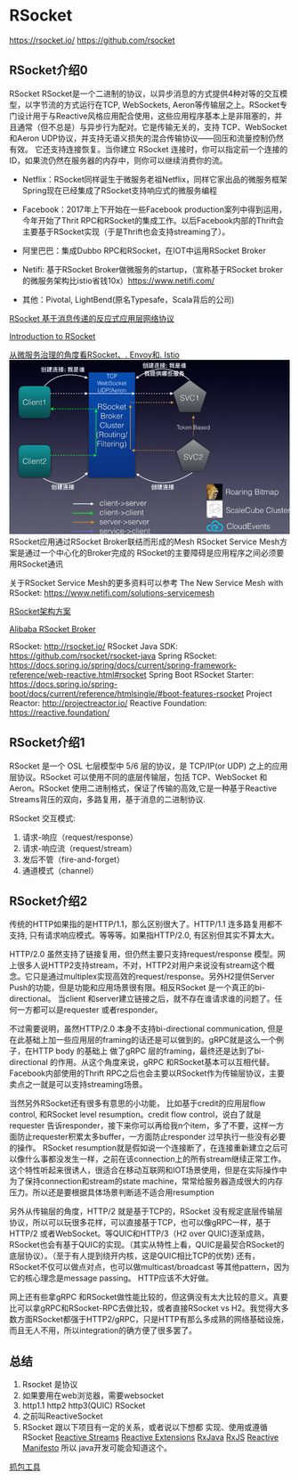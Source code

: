 # RSocket

https://rsocket.io/
https://github.com/rsocket



## RSocket介绍0

RSocket RSocket是一个二进制的协议，以异步消息的方式提供4种对等的交互模型，以字节流的方式运行在TCP, WebSockets, Aeron等传输层之上。RSocket专门设计用于与Reactive风格应用配合使用，这些应用程序基本上是非阻塞的，并且通常（但不总是）与异步行为配对。它是传输无关的，支持 TCP、WebSocket和Aeron UDP协议，并支持无语义损失的混合传输协议——回压和流量控制仍然有效。
它还支持连接恢复。当你建立 RSocket 连接时，你可以指定前一个连接的 ID，如果流仍然在服务器的内存中，则你可以继续消费你的流。

- Netflix：RSocket同样诞生于微服务老祖Netflix，同样它家出品的微服务框架Spring现在已经集成了RSocket支持响应式的微服务编程

- Facebook：2017年上下开始在一些Facebook production案列中得到运用，今年开始了Thrit RPC和RSocket的集成工作。以后Facebook内部的Thrift会主要基于RSocket实现（于是Thrift也会支持streaming了）。

- 阿里巴巴：集成Dubbo RPC和RSocket，在IOT中运用RSocket Broker

- Netifi: 基于RSocket Broker做微服务的startup，（宣称基于RSocket broker的微服务架构比istio省钱10x）https://www.netifi.com/

- 其他：Pivotal, LightBend(原名Typesafe，Scala背后的公司)

[RSocket 基于消息传递的反应式应用层网络协议](https://zhuanlan.zhihu.com/p/100511637)

[Introduction to RSocket](https://www.baeldung.com/rsocket)

[从微服务治理的角度看RSocket、. Envoy和. Istio](https://my.oschina.net/yunqi/blog/3000351)
![](../img/tcp/alibaba-rsocket-broker-structure.png)
RSocket应用通过RSocket Broker联结而形成的Mesh
RSocket Service Mesh方案是通过一个中心化的Broker完成的
RSocket的主要障碍是应用程序之间必须要用RSocket通讯

关于RSocket Service Mesh的更多资料可以参考 The New Service Mesh with RSocket: https://www.netifi.com/solutions-servicemesh

[RSocket架构方案](http://rsocketbyexample.info/)

[Alibaba RSocket Broker](https://www.ctolib.com/alibaba-alibaba-rsocket-broker.html)

RSocket: http://rsocket.io/
RSocket Java SDK: https://github.com/rsocket/rsocket-java
Spring RSocket: https://docs.spring.io/spring/docs/current/spring-framework-reference/web-reactive.html#rsocket
Spring Boot RSocket Starter: https://docs.spring.io/spring-boot/docs/current/reference/htmlsingle/#boot-features-rsocket
Project Reactor: http://projectreactor.io/
Reactive Foundation: https://reactive.foundation/


## RSocket介绍1
RSocket 是一个 OSL 七层模型中 5/6 层的协议，是 TCP/IP(or UDP) 之上的应用层协议。RSocket 可以使用不同的底层传输层，包括 TCP、WebSocket 和 Aeron。RSocket 使用二进制格式，保证了传输的高效,它是一种基于Reactive Streams背压的双向，多路复用，基于消息的二进制协议.

RSocket 交互模式:
1. 请求-响应（request/response）
2. 请求-响应流（request/stream）
3. 发后不管（fire-and-forget）
4. 通道模式（channel）


## RSocket介绍2
传统的HTTP如果指的是HTTP/1.1，那么区别很大了。HTTP/1.1 连多路复用都不支持, 只有请求响应模式。等等等。如果指HTTP/2.0, 有区别但其实不算太大。

HTTP/2.0 虽然支持了链接复用，但仍然主要只支持request/response 模型。网上很多人说HTTP2支持stream，不对，HTTP2对用户来说没有stream这个概念。它只是通过multiplex实现高效的request/response。另外H2提供Server Push的功能，但是功能和应用场景很有限。相反RSocket 是一个真正的bi-directional。 当client 和server建立链接之后，就不存在谁请求谁的问题了。任何一方都可以是requester 或者responder。

不过需要说明，虽然HTTP/2.0 本身不支持bi-directional communication, 但是在此基础上加一些应用层的framing的话还是可以做到的。gRPC就是这么一个例子，在HTTP body 的基础上 做了gRPC 层的framing，最终还是达到了bi-directional 的作用。从这个角度来说，gRPC 和RSocket基本可以互相代替。Facebook内部使用的Thrift RPC之后也会主要以RSocket作为传输层协议，主要卖点之一就是可以支持streaming场景。

当然另外RSocket还有很多有意思的小功能， 比如基于credit的应用层flow control, 和RSocket level resumption。credit flow control，说白了就是requester 告诉responder，接下来你可以再给我n个item，多了不要，这样一方面防止requester积累太多buffer，一方面防止responder 过早执行一些没有必要的操作。 RSocket resumption就是假如说一个连接断了，在连接重新建立之后可以像什么事都没发生一样，之前在该connection上的所有stream继续正常工作。这个特性听起来很诱人，很适合在移动互联网和IOT场景使用，但是在实际操作中为了保持connection和stream的state machine，常常给服务器造成很大的内存压力。所以还是要根据具体场景判断适不适合用resumption

另外从传输层的角度，HTTP/2 就是基于TCP的，RSocket 没有规定底层传输层协议，所以可以玩很多花样，可以直接基于TCP，也可以像gRPC一样，基于HTTP/2 或者WebSocket。等QUIC和HTTP/3（H2 over QUIC)逐渐成熟，RSocket也会有基于QUIC的实现。（其实从特性上看，QUIC是最契合RSocket的底层协议）。（至于有人提到绕开内核，这是QUIC相比TCP的优势) 还有，RSocket不仅可以做点对点，也可以做multicast/broadcast 等其他pattern，因为它的核心理念是message passing。 HTTP应该不大好做。

网上还有些拿gRPC 和RSocket做性能比较的，但这俩没有太大比较的意义。真要比可以拿gRPC和RSocket-RPC去做比较，或者直接RSocket vs H2。我觉得大多数方面RSocket都强于HTTP2/gRPC，只是HTTP有那么多成熟的网络基础设施，而且无人不用，所以integration的确方便了很多罢了。







## 总结
1. Rsocket 是协议
2. 如果要用在web浏览器，需要websocket
3. http1.1 http2 http3(QUIC)  RSocket
4. 之前叫ReactiveSocket
4. RSocket 跟以下项目有一定的关系，或者说以下想都 实现、使用或遵循 RSocket
[Reactive Streams](http://www.reactive-streams.org/)
[Reactive Extensions](http://www.reactivex.io/)
[RxJava](https://github.com/ReactiveX/RxJava)
[RxJS](https://github.com/ReactiveX/RxJS)
[Reactive Manifesto](http://www.reactivemanifesto.org/)
所以 java开发可能会知道这个。

[抓包工具](https://github.com/rsocket/rsocket-wireshark)